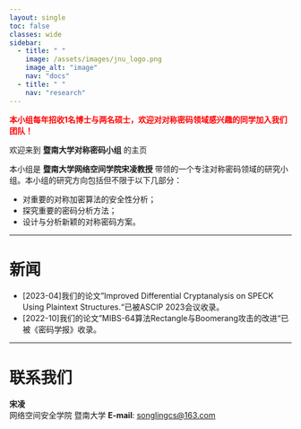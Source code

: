 ```yaml
---
layout: single
toc: false
classes: wide
sidebar:  
  - title: " "   
    image: /assets/images/jnu_logo.png
    image_alt: "image"
    nav: "docs"
  - title: " "
    nav: "research"
---
```


<span style="color:red"><strong>本小组每年招收1名博士与两名硕士，欢迎对对称密码领域感兴趣的同学加入我们团队！</strong></span>  

欢迎来到 **暨南大学对称密码小组** 的主页

本小组是 **暨南大学网络空间学院宋凌教授** 带领的一个专注对称密码领域的研究小组。本小组的研究方向包括但不限于以下几部分：

* 对重要的对称加密算法的安全性分析；
* 探究重要的密码分析方法；
* 设计与分析新颖的对称密码方案。

---

# 新闻

- \[2023-04\]我们的论文”Improved Differential Cryptanalysis on SPECK Using Plaintext Structures.“已被ASCIP 2023会议收录。
- \[2022-10\]我们的论文”MIBS-64算法Rectangle与Boomerang攻击的改进“已被《密码学报》收录。



---

# 联系我们

**宋凌**  
网络空间安全学院 暨南大学
**E-mail**: songlingcs@163.com
